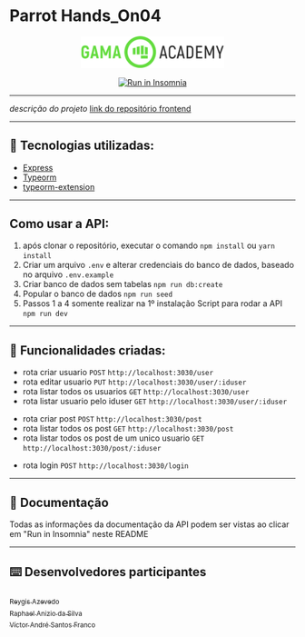 # Parrot Hands_On04

<p align="center">
  <img src="./docs/logoGama.png" width="50%">
</p>
<p align="center">
<a href="#" target="_blank"><img src="https://insomnia.rest/images/run.svg" alt="Run in Insomnia"></a>
</p>


---

*descrição do projeto*
<a href="https://github.com/pedrogoncaalves/Social-Parrot-ReactRedux" target="_blank">link do repositório frontend</a>

---
## :memo: Tecnologias utilizadas: 

* <a href="https://expressjs.com/pt-br/">Express</a>
* <a href="https://typeorm.io/">Typeorm</a>
* <a href="https://github.com/tada5hi/typeorm-extension">typeorm-extension</a>


---
## Como usar a API:

1. após clonar o repositório, executar o comando `npm install` ou `yarn install`
2. Criar um arquivo `.env` e alterar credenciais do banco de dados, baseado no arquivo `.env.example`
3. Criar banco de dados sem tabelas  `npm run db:create`
4. Popular o banco de dados `npm run seed`
5. Passos 1 a 4 somente realizar na 1º instalação  Script para rodar a API `npm run dev` 
  
---
## :memo: Funcionalidades criadas: 

* rota criar usuario `POST` `http://localhost:3030/user`
* rota editar usuario `PUT` `http://localhost:3030/user/:iduser`
* rota listar todos os usuarios `GET` `http://localhost:3030/user`
* rota listar usuario pelo iduser `GET` `http://localhost:3030/user/:iduser`

+ rota criar post  `POST` `http://localhost:3030/post`
+ rota listar todos os post  `GET` `http://localhost:3030/post`
+ rota listar todos os post de um unico usuario  `GET` `http://localhost:3030/post/:iduser`

- rota login `POST` `http://localhost:3030/login`

---
## :page_with_curl: Documentação

Todas as informações da documentação da API podem ser vistas ao clicar em "Run in Insomnia" neste README    


---


## :keyboard: Desenvolvedores participantes

[<sub>Reygis Azevedo</sub>](https://github.com/Reygis)  
[<sub>Raphael Anizio da Silva </sub>](https://github.com/raphaelaniziodasilva)  
[<sub>Víctor André Santos Franco</sub>](https://github.com/VictorF05)

